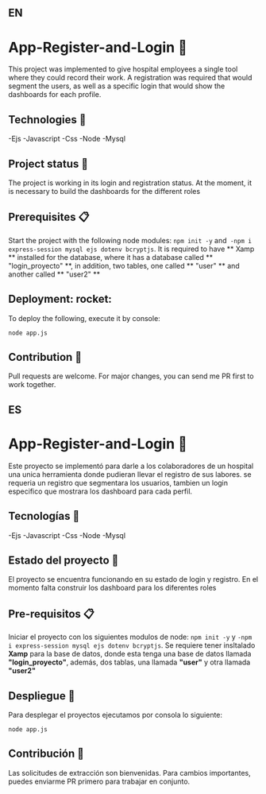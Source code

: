 ## EN

# App-Register-and-Login :hospital:

This project was implemented to give hospital employees a single tool where they could record their work. A registration was required that would segment the users, as well as a specific login that would show the dashboards for each profile.

## Technologies 🔨

-Ejs
-Javascript
-Css
-Node
-Mysql

## Project status 🚩

The project is working in its login and registration status. At the moment, it is necessary to build the dashboards for the different roles

## Prerequisites 📋

Start the project with the following node modules: `npm init -y` and` -npm i express-session mysql ejs dotenv bcryptjs`.
It is required to have ** Xamp ** installed for the database, where it has a database called ** "login_proyecto" **, in addition, two tables, one called ** "user" ** and another called ** "user2" **

## Deployment: rocket:

To deploy the following, execute it by console:

```
node app.js
```

## Contribution 👊
Pull requests are welcome. For major changes, you can send me PR first to work together.


## ES
# App-Register-and-Login :hospital:

Este proyecto se implementó para darle a los colaboradores de un hospital una unica herramienta donde pudieran llevar el registro de sus labores. se requeria un registro que segmentara los usuarios, tambien un login especifico que mostrara los dashboard para cada perfil.

## Tecnologías 🔨

-Ejs
-Javascript
-Css
-Node
-Mysql

## Estado del proyecto 🚩

El proyecto se encuentra funcionando en su estado de login y registro. En el momento falta construir los dashboard para los diferentes roles

## Pre-requisitos 📋

Iniciar el proyecto con los siguientes modulos de node: `npm init -y` y `-npm i express-session mysql ejs dotenv bcryptjs`. 
Se requiere tener insltalado **Xamp** para la base de datos, donde esta tenga una base de datos llamada **"login_proyecto"**, además, dos tablas, una llamada **"user"** y otra llamada **"user2"**

## Despliegue :rocket:

Para desplegar el proyectos ejecutamos por consola lo siguiente:

```
node app.js
```

## Contribución 👊
Las solicitudes de extracción son bienvenidas. Para cambios importantes, puedes enviarme PR primero para trabajar en conjunto.
